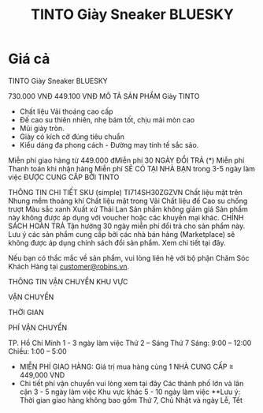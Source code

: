 ﻿---
priority: b
title: TINTO Giày Sneaker BLUESKY
layout: ArtistPage
category: artists
path: '/artists/tinto-giay-sneaker/'
key: tinto

meta: TINTO Giày Sneaker BLUESKY
keywords: TINTO Giày Sneaker BLUESKY

location: Bình Dương Province
prices: 449,100
orders: http://phukiencuoi.com/payments
messages: https://www.facebook.com/messages/t/dotrangtricuoi
website: 
bandcamp: 
bandcampLabelTrack: 
facebook: 
mixcloud: 
soundcloud: 
youtube: 
discogs: 
---

# Giá cả

TINTO
Giày Sneaker BLUESKY
 
730.000 VNĐ
449.100 VNĐ
MÔ TẢ SẢN PHẨM
Giày TINTO
- Chất liệu Vải thoáng cao cấp
- Đế cao su thiên nhiên, nhẹ bám tốt, chịu mài mòn cao
- Mũi giày tròn.
- Giày có kích cỡ đúng tiêu chuẩn
- Kiểu dáng đa phong cách - Đường may tinh tế sắc sảo.
 
Miễn phí giao hàng từ 449.000 đMiễn phí
30 NGÀY ĐỔI TRẢ (*) Miễn phí
Thanh toán khi nhận hàng Miễn phí
SẼ CÓ TẠI NHÀ BẠN
trong 3-5 ngày làm việc
ĐƯỢC CUNG CẤP BỞI TINTO 

THÔNG TIN CHI TIẾT
SKU (simple)	TI714SH30ZGZVN
Chất liệu mặt trên	Nhung mềm thoáng khí
Chất liệu mặt trong	Vải
Chất liệu đế	Cao su chống trượt
Màu sắc	xanh
Xuất xứ	Thái Lan
Sản phẩm không giảm giá	Sản phẩm này không được áp dụng với voucher hoặc các khuyến mại khác.
CHÍNH SÁCH HOÀN TRẢ
Tận hưởng 30 ngày miễn phí đổi trả cho sản phẩm này. 
Lưu ý các sản phẩm cung cấp bởi các nhà bán hàng (Marketplace) sẽ không được áp dụng chính sách đổi sản phẩm.
Xem chi tiết tại đây.


Nếu bạn có thắc mắc về sản phẩm, vui lòng liên hệ với bộ phận Chăm Sóc Khách Hàng tại customer@robins.vn.

THÔNG TIN VẬN CHUYỂN
KHU VỰC

VẬN CHUYỂN

THỜI GIAN

PHÍ VẬN CHUYỂN

TP. Hồ Chí Minh 1 - 3 ngày làm việc	Thứ 2 – Sáng Thứ 7
Sáng: 9:00 – 12:00
Chiều: 1:00 – 5:00
- MIỄN PHÍ GIAO HÀNG: Giá trị mua hàng cùng 1 NHÀ CUNG CẤP ≥ 449,000 VND
- Chi tiết phí vận chuyển vui lòng xem tại đây
Các thành phố lớn và lân cận	3 - 5 ngày làm việc
Khu vực khác	5 - 10 ngày làm việc
**Lưu ý: Thời gian giao hàng không bao gồm Thứ 7, Chủ Nhật và ngày Lễ, Tết

